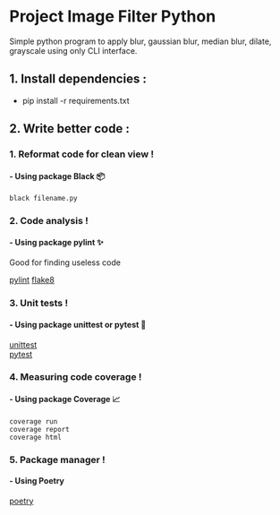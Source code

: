 # Project Image Filter Python

Simple python program to apply blur, gaussian blur, median blur, dilate, grayscale using only CLI interface.


## 1. Install dependencies :

- pip install -r requirements.txt

## 2. Write better code :

### 1. Reformat code for clean view !

#### - Using package Black 📦
```
black filename.py
```

### 2. Code analysis !
#### - Using package pylint ✨
Good for finding useless code

[pylint](https://pylint.org/#install)
[flake8](flake)

### 3. Unit tests !
#### - Using package unittest or pytest 🧪
[unittest](https://docs.python.org/3/library/unittest.html)\
[pytest](https://docs.pytest.org/en/7.2.x/)
### 4. Measuring code coverage !
#### - Using package Coverage 📈
```
coverage run
coverage report
coverage html
```
### 5. Package manager !
#### - Using Poetry
[poetry](https://python-poetry.org/docs/)
